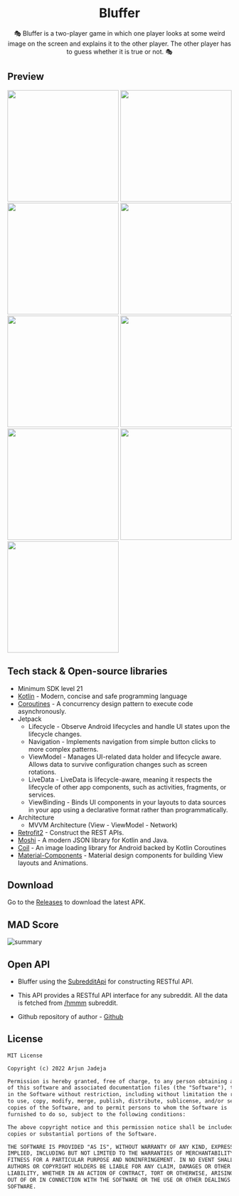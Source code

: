 <h1 align="center">Bluffer</h1>

<p align="center">  
🎭 Bluffer is a two-player game in which one player looks at some weird image on the screen and explains it to the other player. The other player has to guess whether it is true or not. 🎭
</p>

## Preview

<p float="left">
  <img src="assets/Screenshot_20220716-004415.jpg" width="250" />
  <img src="assets/Screenshot_20220716-004422.jpg" width="250" /> 
  <img src="assets/Screenshot_20220716-004439.jpg" width="250" />
  <img src="assets/Screenshot_20220716-004447.jpg" width="250" />
  <img src="assets/Screenshot_20220715-195316.jpg" width="250" /> 
  <img src="assets/Screenshot_20220716-004537.jpg" width="250" />
  <img src="assets/Screenshot_20220716-004543.jpg" width="250" />
  <img src="assets/Screenshot_20220716-004549.jpg" width="250" /> 
  <img src="assets/Screenshot_20220716-004603.jpg" width="250" />
</p>


## Tech stack & Open-source libraries

- Minimum SDK level 21
- [Kotlin](https://kotlinlang.org/) - Modern, concise and safe programming language
- [Coroutines](https://github.com/Kotlin/kotlinx.coroutines) - A concurrency design pattern to execute code asynchronously.
- Jetpack
  - Lifecycle - Observe Android lifecycles and handle UI states upon the lifecycle changes.
  - Navigation - Implements navigation from simple button clicks to more complex patterns.
  - ViewModel - Manages UI-related data holder and lifecycle aware. Allows data to survive configuration changes such as screen rotations.
  - LiveData - LiveData is lifecycle-aware, meaning it respects the lifecycle of other app components, such as activities, fragments, or services.
  - ViewBinding - Binds UI components in your layouts to data sources in your app using a declarative format rather than programmatically.
- Architecture
  - MVVM Architecture (View - ViewModel - Network)
- [Retrofit2](https://github.com/square/retrofit) - Construct the REST APIs.
- [Moshi](https://github.com/square/moshi/) - A modern JSON library for Kotlin and Java.
- [Coil](https://github.com/coil-kt/coil) - An image loading library for Android backed by Kotlin Coroutines
- [Material-Components](https://github.com/material-components/material-components-android) - Material design components for building View layouts and Animations.


## Download
Go to the [Releases](https://github.com/ArjunJadeja/Bluffer/releases) to download the latest APK.


## MAD Score

![summary](https://user-images.githubusercontent.com/81246797/179294198-7beb2b9a-773e-4177-930a-b5cf824ab756.png)


## Open API

- Bluffer using the [SubredditApi](https://meme-api.herokuapp.com/gimme/hmmm) for constructing RESTful API.<br>

- This API provides a RESTful API interface for any subreddit. All the data is fetched from [/hmmm](https://www.reddit.com/r/hmmm/) subreddit.

- Github repository of author - [Github](https://github.com/D3vd/Meme_Api)


## License
```xml
MIT License

Copyright (c) 2022 Arjun Jadeja

Permission is hereby granted, free of charge, to any person obtaining a copy
of this software and associated documentation files (the "Software"), to deal
in the Software without restriction, including without limitation the rights
to use, copy, modify, merge, publish, distribute, sublicense, and/or sell
copies of the Software, and to permit persons to whom the Software is
furnished to do so, subject to the following conditions:

The above copyright notice and this permission notice shall be included in all
copies or substantial portions of the Software.

THE SOFTWARE IS PROVIDED "AS IS", WITHOUT WARRANTY OF ANY KIND, EXPRESS OR
IMPLIED, INCLUDING BUT NOT LIMITED TO THE WARRANTIES OF MERCHANTABILITY,
FITNESS FOR A PARTICULAR PURPOSE AND NONINFRINGEMENT. IN NO EVENT SHALL THE
AUTHORS OR COPYRIGHT HOLDERS BE LIABLE FOR ANY CLAIM, DAMAGES OR OTHER
LIABILITY, WHETHER IN AN ACTION OF CONTRACT, TORT OR OTHERWISE, ARISING FROM,
OUT OF OR IN CONNECTION WITH THE SOFTWARE OR THE USE OR OTHER DEALINGS IN THE
SOFTWARE.
```
